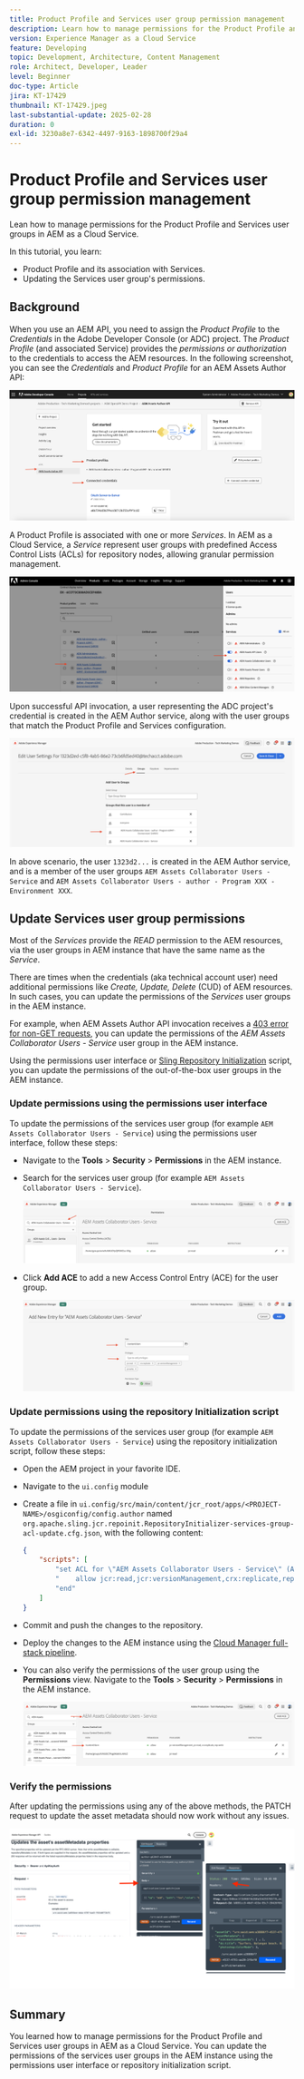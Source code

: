 ```yaml
---
title: Product Profile and Services user group permission management
description: Learn how to manage permissions for the Product Profile and Services user groups in AEM as a Cloud Service.
version: Experience Manager as a Cloud Service
feature: Developing
topic: Development, Architecture, Content Management
role: Architect, Developer, Leader
level: Beginner
doc-type: Article
jira: KT-17429
thumbnail: KT-17429.jpeg
last-substantial-update: 2025-02-28
duration: 0
exl-id: 3230a8e7-6342-4497-9163-1898700f29a4
---
```

# Product Profile and Services user group permission management

Lean how to manage permissions for the Product Profile and Services user groups in AEM as a Cloud Service.

In this tutorial, you learn:

- Product Profile and its association with Services.
- Updating the Services user group's permissions.

## Background

When you use an AEM API, you need to assign the _Product Profile_ to the _Credentials_ in the Adobe Developer Console (or ADC) project. The _Product Profile_ (and associated Service) provides the _permissions or authorization_ to the credentials to access the AEM resources. In the following screenshot, you can see the _Credentials_ and _Product Profile_ for an AEM Assets Author API:

![Credentials and Product Profile](../assets/how-to/API-Credentials-Product-Profile.png)

A Product Profile is associated with one or more _Services_. In AEM as a Cloud Service, a _Service_ represent user groups with predefined Access Control Lists (ACLs) for repository nodes, allowing granular permission management.

![Technical Account User Product Profile](../assets/s2s/technical-account-user-product-profile.png)

Upon successful API invocation, a user representing the ADC project's credential is created in the AEM Author service, along with the user groups that match the Product Profile and Services configuration. 

![Technical Account User Membership](../assets/s2s/technical-account-user-membership.png)

In above scenario, the user `1323d2...` is created in the AEM Author service, and is a member of the user groups `AEM Assets Collaborator Users - Service` and `AEM Assets Collaborator Users - author - Program XXX - Environment XXX`.

## Update Services user group permissions

Most of the _Services_ provide the _READ_ permission to the AEM resources, via the user groups in AEM instance that have the same name as the _Service_.

There are times when the credentials (aka technical account user) need additional permissions like _Create, Update, Delete_ (CUD) of AEM resources. In such cases, you can update the permissions of the _Services_ user groups in the AEM instance.

For example, when AEM Assets Author API invocation receives a [403 error for non-GET requests](../use-cases/invoke-api-using-oauth-s2s.md#403-error-for-non-get-requests), you can update the permissions of the _AEM Assets Collaborator Users - Service_ user group in the AEM instance. 

Using the permissions user interface or [Sling Repository Initialization](https://sling.apache.org/documentation/bundles/repository-initialization.html) script, you can update the permissions of the out-of-the-box user groups in the AEM instance.

### Update permissions using the permissions user interface

To update the permissions of the services user group (for example `AEM Assets Collaborator Users - Service`) using the permissions user interface, follow these steps:

- Navigate to the **Tools** > **Security** > **Permissions** in the AEM instance.

- Search for the services user group (for example `AEM Assets Collaborator Users - Service`).

    ![Search user group](../assets/how-to/search-user-group.png)

- Click **Add ACE** to add a new Access Control Entry (ACE) for the user group.

    ![Add ACE](../assets/how-to/add-ace.png)

### Update permissions using the repository Initialization script

To update the permissions of the services user group (for example `AEM Assets Collaborator Users - Service`) using the repository initialization script, follow these steps:

- Open the AEM project in your favorite IDE.

- Navigate to the `ui.config` module 

- Create a file in `ui.config/src/main/content/jcr_root/apps/<PROJECT-NAME>/osgiconfig/config.author` named `org.apache.sling.jcr.repoinit.RepositoryInitializer-services-group-acl-update.cfg.json`, with the following content:

    ```json
    {
        "scripts": [
            "set ACL for \"AEM Assets Collaborator Users - Service\" (ACLOptions=ignoreMissingPrincipal)",
            "    allow jcr:read,jcr:versionManagement,crx:replicate,rep:write on /content/dam",
            "end"
        ]
    }
    ```

- Commit and push the changes to the repository.

- Deploy the changes to the AEM instance using the [Cloud Manager full-stack pipeline](https://experienceleague.adobe.com/en/docs/experience-manager-cloud-service/content/implementing/using-cloud-manager/cicd-pipelines/introduction-ci-cd-pipelines#full-stack-pipeline).

- You can also verify the permissions of the user group using the **Permissions** view. Navigate to the **Tools** > **Security** > **Permissions** in the AEM instance.

    ![Permissions view](../assets/how-to/permissions-view.png)

### Verify the permissions

After updating the permissions using any of the above methods, the PATCH request to update the asset metadata should now work without any issues.

![PATCH Request](../assets/how-to/patch-request.png)

## Summary

You learned how to manage permissions for the Product Profile and Services user groups in AEM as a Cloud Service. You can update the permissions of the services user groups in the AEM instance using the permissions user interface or repository initialization script.
